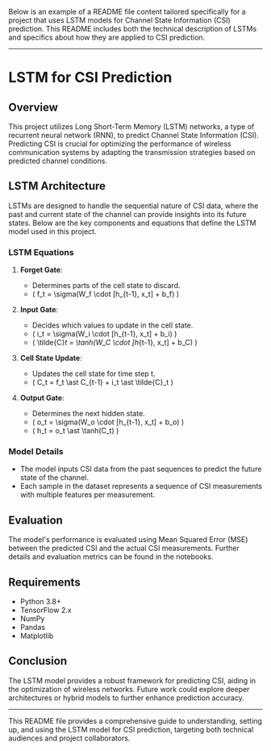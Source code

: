 Below is an example of a README file content tailored specifically for a project that uses LSTM models for Channel State Information (CSI) prediction. This README includes both the technical description of LSTMs and specifics about how they are applied to CSI prediction.

---

# LSTM for CSI Prediction

## Overview
This project utilizes Long Short-Term Memory (LSTM) networks, a type of recurrent neural network (RNN), to predict Channel State Information (CSI). Predicting CSI is crucial for optimizing the performance of wireless communication systems by adapting the transmission strategies based on predicted channel conditions.


## LSTM Architecture
LSTMs are designed to handle the sequential nature of CSI data, where the past and current state of the channel can provide insights into its future states. Below are the key components and equations that define the LSTM model used in this project.

### LSTM Equations
1. **Forget Gate**:
   - Determines parts of the cell state to discard.
   - \( f_t = \sigma(W_f \cdot [h_{t-1}, x_t] + b_f) \)

2. **Input Gate**:
   - Decides which values to update in the cell state.
   - \( i_t = \sigma(W_i \cdot [h_{t-1}, x_t] + b_i) \)
   - \( \tilde{C}_t = \tanh(W_C \cdot [h_{t-1}, x_t] + b_C) \)

3. **Cell State Update**:
   - Updates the cell state for time step t.
   - \( C_t = f_t \ast C_{t-1} + i_t \ast \tilde{C}_t \)

4. **Output Gate**:
   - Determines the next hidden state.
   - \( o_t = \sigma(W_o \cdot [h_{t-1}, x_t] + b_o) \)
   - \( h_t = o_t \ast \tanh(C_t) \)

### Model Details
- The model inputs CSI data from the past sequences to predict the future state of the channel.
- Each sample in the dataset represents a sequence of CSI measurements with multiple features per measurement.



## Evaluation
The model's performance is evaluated using Mean Squared Error (MSE) between the predicted CSI and the actual CSI measurements. Further details and evaluation metrics can be found in the notebooks.

## Requirements
- Python 3.8+
- TensorFlow 2.x
- NumPy
- Pandas
- Matplotlib

## Conclusion
The LSTM model provides a robust framework for predicting CSI, aiding in the optimization of wireless networks. Future work could explore deeper architectures or hybrid models to further enhance prediction accuracy.

---

This README file provides a comprehensive guide to understanding, setting up, and using the LSTM model for CSI prediction, targeting both technical audiences and project collaborators.

